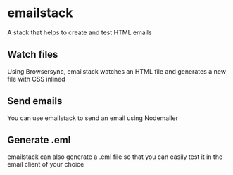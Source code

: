 # emailstack

A stack that helps to create and test HTML emails

## Watch files
Using Browsersync, emailstack watches an HTML file and generates a new file with CSS inlined

## Send emails
You can use emailstack to send an email using Nodemailer

## Generate .eml
emailstack can also generate a .eml file so that you can easily test it in the email client of your choice
